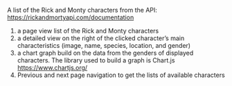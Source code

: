 A list of the Rick and Monty characters from the API: https://rickandmortyapi.com/documentation
1. a page view list of the Rick and Monty characters
2. a detailed view on the right of the clicked character’s main characteristics (image, name, species, location, and gender)
3. a chart graph build on the data from the genders of displayed characters. The library used to build a graph is Chart.js https://www.chartjs.org/
4. Previous and next page navigation to get the lists of available characters